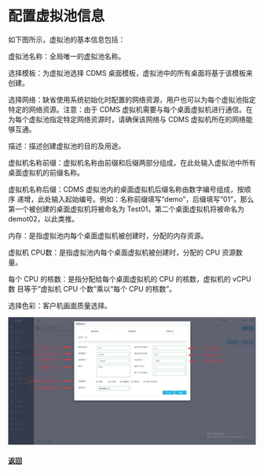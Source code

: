 # **配置虚拟池信息**

如下图所示，虚拟池的基本信息包括：

虚拟池名称：全局唯一的虚拟池名称。

选择模板：为虚拟池选择 CDMS 桌面模板，虚拟池中的所有桌面将基于该模板来创建。

选择网络：缺省使用系统初始化时配置的网络资源，用户也可以为每个虚拟池指定特定的网络资源。注意：由于 CDMS 虚拟机需要与每个桌面虚拟机进行通信。在为每个虚拟池指定特定网络资源时，请确保该网络与 CDMS 虚拟机所在的网络能够互通。

描述：描述创建虚拟池的目的及用途。

虚拟机名称前缀：虚拟机名称由前缀和后缀两部分组成，在此处输入虚拟池中所有桌面虚拟机的前缀名称。

虚拟机名称后缀：CDMS 虚拟池内的桌面虚拟机后缀名称由数字编号组成，按顺序 递增，此处输入起始编号。例如：名称前缀填写“demo”，后缀填写“01”，那么第一个被创建的桌面虚拟机将被命名为 Test01，第二个桌面虚拟机将被命名为demot02，以此类推。

内存：是指虚拟池内每个桌面虚拟机被创建时，分配的内存资源。

虚拟机 CPU数：是指虚拟池内每个桌面虚拟机被创建时，分配的 CPU 资源数 量。

每个 CPU 的核数：是指分配给每个桌面虚拟机的 CPU 的核数，虚拟机的 vCPU 数 目等于“虚拟机 CPU 个数”乘以“每个 CPU 的核数”。

选择色彩：客户机画面质量选择。

![](/assets/配置虚拟池信息.jpg)

#### [返回](/chuang-jian-zhuo-mian-chi.md)



